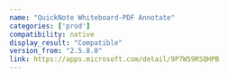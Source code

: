 ```yaml
---
name: "QuickNote Whiteboard-PDF Annotate"
categories: ['prod']
compatibility: native
display_result: "Compatible"
version_from: "2.5.8.0"
link: https://apps.microsoft.com/detail/9P7W59RSQHPB
---
```

